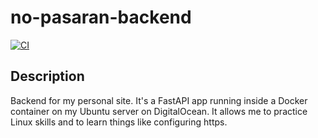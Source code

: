﻿# no-pasaran-backend

[![CI](https://github.com/linomp/no-pasaran-backend/actions/workflows/build-test.yml/badge.svg)](https://github.com/linomp/no-pasaran-backend/actions/workflows/build-test.yml)

## Description

Backend for my personal site. It's a FastAPI app running inside a Docker container on my Ubuntu server on DigitalOcean. It allows me to practice Linux skills and to learn things like configuring https.
